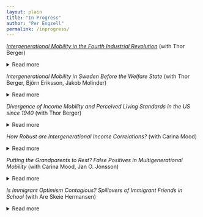 ```yaml
---
layout: plain
title: "In Progress"
author: "Per Engzell"
permalink: /inprogress/
---
```


[*Intergenerational Mobility in the Fourth Industrial Revolution*](https://osf.io/preprints/socarxiv/zcax3/) (with Thor Berger)
<details>
<summary>Read more</summary>
The maturation of industrial society has long been seen as an engine of occupational upgrading and opportunity. Following the rise of the factory, the assembly line, and the office computer, some claim that we are now entering a fourth industrial revolution where autonomous systems are transforming the nature of work. What are the consequences of this transformation for intergenerational income mobility? Examining variation across 722 U.S. labor markets, we find that intergenerational persistence is higher in areas heavily exposed to industrial automation. These effects are rooted in childhood experiences and concentrated among men from disadvantaged homes. Unequal labor relations appear to exacerbate the association, while affordable access to college ameliorates it. The received view of industrial change as an engine of mobility should be revised to consider the institutional context of automation.
</details>

*Intergenerational Mobility in Sweden Before the Welfare State* (with Thor Berger, Björn Eriksson, Jakob Molinder)
<details>
<summary>Read more</summary>
This paper analyzes intergenerational mobility in Sweden prior to the emergence of the welfare state. We analyse occupational mobility using full-count census data that allow us to link sons observed in 1910 to their fathers in 1880. Results reveal that Sweden was more mobile than other European countries such as Norway or Britain at the time – indeed, several Swedish regions show similar rates of mobility as the New World economies of US and Argentina. We provide suggestive evidence that the relatively high level of mobility is explained by Sweden's exceptionally rapid economic growth and high levels of geographic mobility prior to the outbreak of World War I. Thus, economic fundamentals may be more important than structural differences in explaining historical mobility differences between the Old and New World. 
</details>

*Divergence of Income Mobility and Perceived Living Standards in the US since 1940* (with Thor Berger)
<details>
<summary>Read more</summary>
In just a few decades, Americans have seen a drastic decline in upward income mobility. Among baby boomers, 90% earned a higher real income than their parents; in recent cohorts, only half do. At the same time, secular trends raised living standards across a wide range of domains: improved health and lifespans, fading discrimination, cleaner air and water, increased safety from crime, and new digital goods and services. Against this background, we ask whether a growing share of Americans actually perceive that their living standards have declined relative to their parents. In contrast to income mobility, perceived mobility in living standards remains stable and high, a divergence arguably attributable to improvements in quality of life. Social scientists and policy makers would benefit from a wider range of data to track the experience of successive generations.
</details>

*How Robust are Intergenerational Income Correlations?* (with Carina Mood)
<details>
<summary>Read more</summary>
Recent work highlights how "researcher degrees of freedom" – undisclosed flexibility in research design – can give rise to varying results. The study of income mobility is no exception, with decisions ranging over income concept, unit of observation, functional form, treatment of outliers, etc. Using Swedish data on the population of children born 1958–1972, we exhaust a model space of several hundred thousands specifications to answer three questions. What is the range of reasonable estimates? Which specification fits data best? How sensitive are estimated trends? Linear correlations fit better than rank correlations, while log-log correlations (and hence, elasticities) fit poorly and behave erratically over time. Even with more robust measures of association, different income definitions follow opposing trends: increasing persistence in family income and women's earnings, flat or decreasing in men's earnings.
</details>

*Putting the Grandparents to Rest? False Positives in Multigenerational Mobility* (with Carina Mood, Jan O. Jonsson)
<details>
<summary>Read more</summary>
A recent literature studies the role of grandparents in status transmission. We use newly harmonized income tax records on over 700,000 Swedish lineages to establish four empirical facts. First, a model that includes both mothers and fathers and takes a multidimensional view of stratification reduces the residual three-generation association in our population to a trivial size. Second, data on fathers’ cognitive ability shows that even extensive controls for standard socioeconomic variables fail to remove omitted variable bias. Third, the common finding that grandparents compensate poor parental resources can be attributed to greater difficulty of observing parent status accurately at the lower end of the distribution. Fourth, the lower the data quality, and the less detailed the model, the greater is the size of the estimated grandparent coefficient. Future work on multigenerational mobility should pay less attention to the size and significance of this association, which depends heavily on arbitrary sample and specification characteristics, and go on to establish a set of more robust descriptive facts. 
</details>

*Is Immigrant Optimism Contagious? Spillovers of Immigrant Friends in School* (with Are Skeie Hermansen)
<details>
<summary>Read more</summary>
Is academic achievement affected by the presence of immigrant peers? Previous work mostly suggests no but, we argue, has been misguided on two accounts. First, it focused on aggregate social settings such as schools, while social interactions unfold in more intimate settings. Secondly, it assumed that immigrant peers would harm performance, ignoring their often high aspirations. We use a combination of administrative and sociometric network data from Sweden, and develop methods that let us estimate causal effects of immigrant peers at the level of (i) schools, (ii) classrooms, and (iii) friendship networks. We find little influence at the aggregate level but a strong and positive impact of immigrant peers in the same classroom and of immigrant friends. Existing studies may have mistaken both the sign and the magnitude of immigrant influence.
</details>
